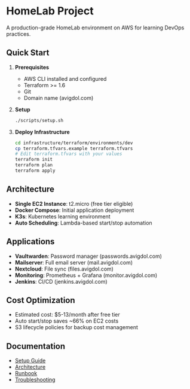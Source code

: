 # HomeLab Project

A production-grade HomeLab environment on AWS for learning DevOps practices.

## Quick Start

1. **Prerequisites**
   - AWS CLI installed and configured
   - Terraform >= 1.6
   - Git
   - Domain name (avigdol.com)

2. **Setup**
   ```bash
   ./scripts/setup.sh
   ```

3. **Deploy Infrastructure**
   ```bash
   cd infrastructure/terraform/environments/dev
   cp terraform.tfvars.example terraform.tfvars
   # Edit terraform.tfvars with your values
   terraform init
   terraform plan
   terraform apply
   ```

## Architecture

- **Single EC2 Instance**: t2.micro (free tier eligible)
- **Docker Compose**: Initial application deployment
- **K3s**: Kubernetes learning environment
- **Auto Scheduling**: Lambda-based start/stop automation

## Applications

- **Vaultwarden**: Password manager (passwords.avigdol.com)
- **Mailserver**: Full email server (mail.avigdol.com)
- **Nextcloud**: File sync (files.avigdol.com)
- **Monitoring**: Prometheus + Grafana (monitor.avigdol.com)
- **Jenkins**: CI/CD (jenkins.avigdol.com)

## Cost Optimization

- Estimated cost: $5-13/month after free tier
- Auto start/stop saves ~66% on EC2 costs
- S3 lifecycle policies for backup cost management

## Documentation

- [Setup Guide](docs/SETUP_GUIDE.md)
- [Architecture](docs/ARCHITECTURE.md)
- [Runbook](docs/RUNBOOK.md)
- [Troubleshooting](docs/TROUBLESHOOTING.md)
